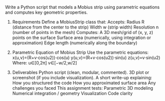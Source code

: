 
Write a Python script that models a Mobius strip using parametric equations and computes key geometric properties.

1. Requirements
Define a MobiusStrip class that:
Accepts:
Radius R (distance from the center to the strip)
Width w (strip width)
Resolution n (number of points in the mesh)
Computes:
A 3D mesh/grid of (x, y, z) points on the surface
Surface area (numerically, using integration or approximation)
Edge length (numerically along the boundary)

2. Parametric Equation of Mobius Strip
Use the parametric equations:
x(u,v)=(R+v⋅cos⁡(u2))⋅cos⁡(u)
y(u,v)=(R+v⋅cos⁡(u2))⋅sin⁡(u)
z(u,v)=v⋅sin⁡(u2)
Where:
u∈[0,2π]
v∈[−w/2,w/2]

3. Deliverables
Python script (clean, modular, commented).
3D plot or screenshot (if you include visualization).
A short write-up explaining:
How you structured the code
How you approximated surface area
Any challenges you faced
This assignment tests:
Parametric 3D modeling
Numerical integration / geometry
Visualization
Code clarity

